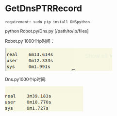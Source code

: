 # GetDnsPTRRecord

```
requirement: sudo pip install DNSpython  
```
python Robot.py/Dns.py [/path/to/ip/files]  

Robot.py 1000个ip时间：  

![Robot.py](.//assets/Robot_py.png)

Dns.py1000个ip时间:

![Dns.py](./assets/Dns_py.png)
